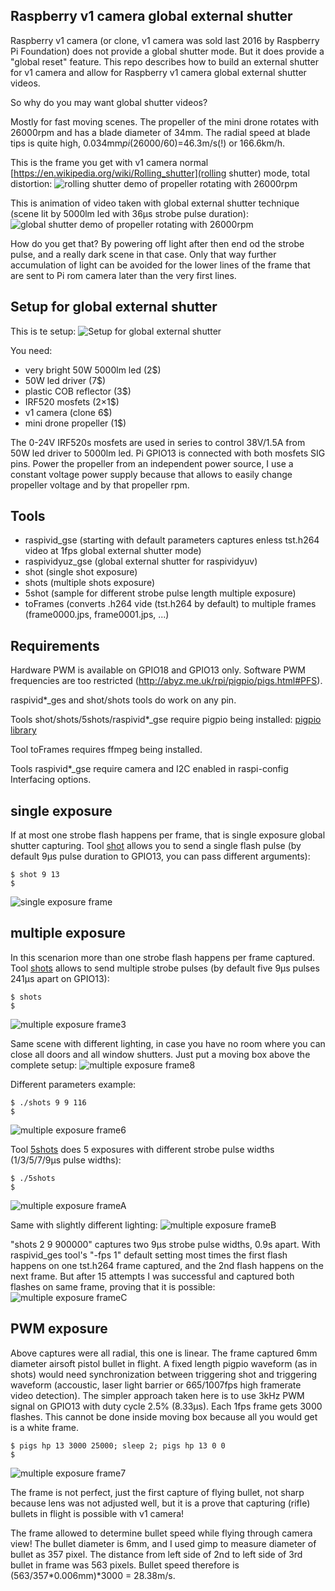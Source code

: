 ## Raspberry v1 camera global external shutter

Raspberry v1 camera (or clone, v1 camera was sold last 2016 by Raspberry Pi Foundation) does not provide a global shutter mode. But it does provide a "global reset" feature. This repo describes how to build an external shutter for v1 camera and allow for Raspberry v1 camera global external shutter videos.

So why do you may want global shutter videos?

Mostly for fast moving scenes. The propeller of the mini drone rotates with 26000rpm and has a blade diameter of 34mm. The radial speed at blade tips is quite high, 0.034mm*pi*(26000/60)=46.3m/s(!) or 166.6km/h.


This is the frame you get with v1 camera normal [https://en.wikipedia.org/wiki/Rolling_shutter](rolling shutter) mode, total distortion: 
![rolling shutter demo of propeller rotating with 26000rpm](res/rs.26000rpm.jpg)

This is animation of video taken with global external shutter technique (scene lit by 5000lm led with 36µs strobe pulse duration): 
![global shutter demo of propeller rotating with 26000rpm](res/26000rpm.anim.gif)

How do you get that? By powering off light after then end od the strobe pulse, and a really dark scene in that case. Only that way further accumulation of light can be avoided for the lower lines of the frame that are sent to Pi rom camera later than the very first lines.

## Setup for global external shutter

This is te setup:
![Setup for global external shutter](res/IMG_270519_182616.jpg)

You need:
* very bright 50W 5000lm led (2$)
* 50W led driver (7$)
* plastic COB reflector (3$)
* IRF520 mosfets (2×1$)
* v1 camera (clone 6$)
* mini drone propeller (1$)

The 0-24V IRF520s mosfets are used in series to control 38V/1.5A from 50W led driver to 5000lm led. Pi GPIO13 is connected with both mosfets SIG pins. Power the propeller from an independent power source, I use a constant voltage power supply because that allows to easily change propeller voltage and by that propeller rpm.

## Tools

* raspivid_gse (starting with default parameters captures enless tst.h264 video at 1fps global external shutter mode)
* raspividyuz_gse (global external shutter for raspividyuv)
* shot (single shot exposure)
* shots (multiple shots exposure)
* 5shot (sample for different strobe pulse length multiple exposure)
* toFrames (converts .h264 vide (tst.h264 by default) to multiple frames (frame0000.jps, frame0001.jps, ...)

## Requirements

Hardware PWM is available on GPIO18 and GPIO13 only.
Software PWM frequencies are too restricted (http://abyz.me.uk/rpi/pigpio/pigs.html#PFS).

raspivid*_ges and shot/shots tools do work on any pin.

Tools shot/shots/5shots/raspivid*_gse require pigpio being installed:
[pigpio library](http://abyz.me.uk/rpi/pigpio/download.html)

Tool toFrames requires ffmpeg being installed.

Tools raspivid*_gse require camera and I2C enabled in raspi-config Interfacing options.

## single exposure

If at most one strobe flash happens per frame, that is single exposure global shutter capturing. Tool [shot](tools/shot) allows you to send a single flash pulse (by default 9µs pulse duration to GPIO13, you can pass different arguments):

	$ shot 9 13
	$

![single exposure frame](res/single-exposure.1.png)

## multiple exposure

In this scenarion more than one strobe flash happens  per frame captured. Tool [shots](tools/shots) allows to send multiple strobe pulses (by default five 9µs pulses 241µs apart on GPIO13):

	$ shots
	$

![multiple exposure frame3](res/multiple-exposure.3.jpg)

Same scene with different lighting, in case you have no room where you can close all doors and all window shutters. Just put a moving box above the complete setup:
![multiple exposure frame8](res/multiple-exposure.8.part.jpg)

Different parameters example:

	$ ./shots 9 9 116
	$

![multiple exposure frame6](res/multiple-exposure.6.jpg)


Tool [5shots](tools/5shots) does 5 exposures with different strobe pulse widths (1/3/5/7/9µs pulse widths):

	$ ./5shots
	$

![multiple exposure frameA](res/multiple-exposure.A.jpg)

Same with slightly different lighting:
![multiple exposure frameB](res/multiple-exposure.B.jpg)

"shots 2 9 900000" captures two 9µs strobe pulse widths, 0.9s apart. With raspivid_ges tool's "-fps 1" default setting most times the first flash happens on one tst.h264 frame captured, and the 2nd flash happens on the next frame. But after 15 attempts I was successful and captured both flashes on same frame, proving that it is possible:
![multiple exposure frameC](res/multiple-exposure.C.jpg)

## PWM exposure

Above captures were all radial, this one is linear. The frame captured 6mm diameter airsoft pistol bullet in flight. A fixed length pigpio waveform (as in shots) would need synchronization between triggering shot and triggering waveform (accoustic, laser light barrier or 665/1007fps high framerate video detection).  The simpler approach taken here is to use 3kHz PWM signal on GPIO13 with duty cycle 2.5% (8.33µs). Each 1fps frame gets 3000 flashes. This cannot be done inside moving box because all you would get is a white frame.

	$ pigs hp 13 3000 25000; sleep 2; pigs hp 13 0 0
	$

![multiple exposure frame7](res/multiple-exposure.7.jpg)

The frame is not perfect, just the first capture of flying bullet, not sharp because lens was not adjusted well, but it is a prove that capturing (rifle) bullets in flight is possible with v1 camera!

The frame allowed to determine bullet speed while flying through camera view! The bullet diameter is 6mm, and I used gimp to measure diameter of bullet as 357 pixel. The distance from left side of 2nd to left side of 3rd bullet in frame was 563 pixels. Bullet speed therefore is (563/357*0.006mm)*3000 = 28.38m/s.


